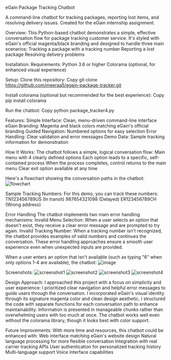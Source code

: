 eGain Package Tracking Chatbot

A command-line chatbot for tracking packages, reporting lost items, and resolving delivery issues. Created for the eGain internship assignment.

Overview:
This Python-based chatbot demonstrates a simple, effective conversation flow for package tracking customer service. It's styled with eGain's official magenta/black branding and designed to handle three main scenarios:
Tracking a package with a tracking number
Reporting a lost package
Resolving delivery problems

Installation:
Requirements:
Python 3.6 or higher
Colorama (optional, for enhanced visual experience)

Setup:
Clone this repository:
Copy git clone https://github.com/meeraa5/egain-package-tracker.git

Install colorama (optional but recommended for the best experience):
Copy pip install colorama

Run the chatbot:
Copy python package_tracker4.py


Features:
Simple Interface: Clean, menu-driven command-line interface
eGain Branding: Magenta and black colors matching eGain's official branding
Guided Navigation: Numbered options for easy selection
Error Handling: Clear validation and error messages
Demo Data: Sample tracking information for demonstration


How It Works:
The chatbot follows a simple, logical conversation flow:
Main menu with 4 clearly defined options
Each option leads to a specific, self-contained process
When the process completes, control returns to the main menu
Clear exit option available at any time

Here's a flowchart showing the conversation paths in the chatbot:
![flowchart](https://github.com/user-attachments/assets/5b350f8c-5cdf-4482-bff4-6298c1c5e19c)


Sample Tracking Numbers:
For this demo, you can track these numbers:
TN123456789US (In transit)
987654321098 (Delayed)
ER123456789CH (Wrong address)


Error Handling
The chatbot implements two main error handling mechanisms:
Invalid Menu Selection: When a user selects an option that doesn't exist, they receive a clear error message and are prompted to try again.
Invalid Tracking Number: When a tracking number isn't recognized, the chatbot provides examples of valid numbers and continues the conversation.
These error handling approaches ensure a smooth user experience even when unexpected inputs are provided.

When a user enters an option that isn't available (such as typing "6" when only options 1-4 are available), the chatbot:
![image](https://github.com/user-attachments/assets/b723c353-1341-4183-b443-75c4f5e82d20)


Screenshots:
![screenshot1](https://github.com/user-attachments/assets/1dda840d-037a-4d92-81b5-f8477f42d548)
![screenshot2](https://github.com/user-attachments/assets/bc6fd354-1b77-4700-baae-e70e6eb42234)
![screenshot3](https://github.com/user-attachments/assets/b0fc2150-2113-4e1e-af35-716db2309b84)
![screenshot4](https://github.com/user-attachments/assets/dc64dd7f-2085-459f-8396-4beb2cd63b83)


Design Approach:
I approached this project with a focus on simplicity and user experience:
I prioritized clear navigation and helpful error messages to guide users through the conversation.
I incorporated eGain's visual identity through its signature magenta color and clean design aesthetic.
I structured the code with separate functions for each conversation path to enhance maintainability.
Information is presented in manageable chunks rather than overwhelming users with too much at once.
The chatbot works well even without the colorama library, though it looks best with color support.


Future Improvements:
With more time and resources, this chatbot could be enhanced with:
Web interface matching eGain's website design
Natural language processing for more flexible conversation
Integration with real carrier tracking APIs
User authentication for personalized tracking history
Multi-language support
Voice interface capabilities
